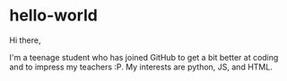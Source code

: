 # hello-world

Hi there,

I'm a teenage student who has joined GitHub to get a bit better at coding and to impress my teachers :P. 
My interests are python, JS, and HTML.
